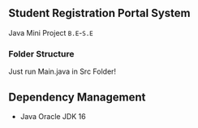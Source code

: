 ## Student Registration Portal System
Java Mini Project `B.E`-`S.E`  
### Folder Structure
  Just run Main.java in Src Folder!
## Dependency Management
  - Java Oracle JDK 16

